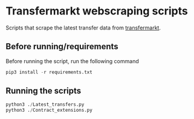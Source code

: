 # Transfermarkt webscraping scripts
Scripts that scrape the latest transfer data from [transfermarkt](https://www.transfermarkt.com/). 

## Before running/requirements
Before running the script, run the following command
``` python
pip3 install -r requirements.txt
```

## Running the scripts
``` python
python3 ./Latest_transfers.py
python3 ./Contract_extensions.py
```
